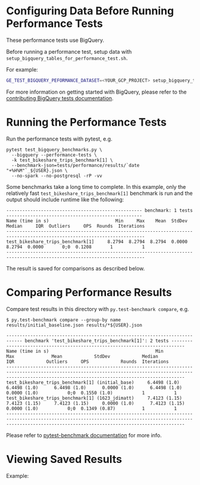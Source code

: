 # Configuring Data Before Running Performance Tests

These performance tests use BigQuery.

Before running a performance test, setup data with `setup_bigquery_tables_for_performance_test.sh`.

For example:

```bash
GE_TEST_BIGQUERY_PEFORMANCE_DATASET=<YOUR_GCP_PROJECT> setup_bigquery_tables_for_performance_test.sh
```

For more information on getting started with BigQuery, please refer to the [contributing BigQuery tests documentation](https://docs.greatexpectations.io/docs/contributing/contributing_test#bigquery-tests).

# Running the Performance Tests

Run the performance tests with pytest, e.g.

```
pytest test_bigquery_benchmarks.py \
  --bigquery --performance-tests \
  -k test_bikeshare_trips_benchmark[1] \
  --benchmark-json=tests/performance/results/`date "+%H%M"`_${USER}.json \
  --no-spark --no-postgresql -rP -vv
```

Some benchmarks take a long time to complete. In this example, only the relatively fast `test_bikeshare_trips_benchmark[1]` benchmark is run and the output should include runtime like the following:

```
--------------------------------------------------- benchmark: 1 tests ---------------------------------------------------
Name (time in s)                         Min     Max    Mean  StdDev  Median     IQR  Outliers     OPS  Rounds  Iterations
--------------------------------------------------------------------------------------------------------------------------
test_bikeshare_trips_benchmark[1]     8.2794  8.2794  8.2794  0.0000  8.2794  0.0000       0;0  0.1208       1           1
--------------------------------------------------------------------------------------------------------------------------
```

The result is saved for comparisons as described below.

# Comparing Performance Results

Compare test results in this directory with `py.test-benchmark compare`, e.g.

```
$ py.test-benchmark compare --group-by name results/initial_baseline.json results/*${USER}.json

---------------------------------------------------------------------------- benchmark 'test_bikeshare_trips_benchmark[1]': 2 tests ---------------------------------------------------------------------------
Name (time in s)                                        Min               Max              Mean            StdDev            Median               IQR            Outliers     OPS            Rounds  Iterations
---------------------------------------------------------------------------------------------------------------------------------------------------------------------------------------------------------------
test_bikeshare_trips_benchmark[1] (initial_base)     6.4498 (1.0)      6.4498 (1.0)      6.4498 (1.0)      0.0000 (1.0)      6.4498 (1.0)      0.0000 (1.0)           0;0  0.1550 (1.0)           1           1
test_bikeshare_trips_benchmark[1] (1623_jdimatt)     7.4123 (1.15)     7.4123 (1.15)     7.4123 (1.15)     0.0000 (1.0)      7.4123 (1.15)     0.0000 (1.0)           0;0  0.1349 (0.87)          1           1
---------------------------------------------------------------------------------------------------------------------------------------------------------------------------------------------------------------
```

Please refer to [pytest-benchmark documentation](https://pytest-benchmark.readthedocs.io/en/latest/comparing.html) for more info.

# Viewing Saved Results

Example:

```

```
